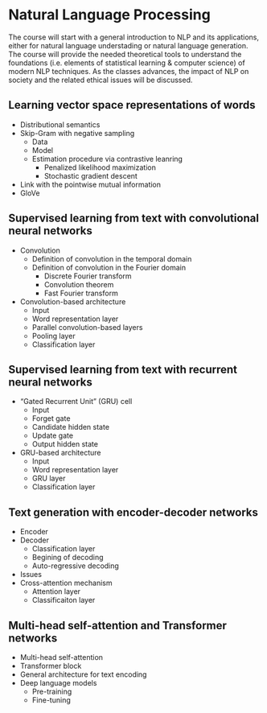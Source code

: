 # Natural Language Processing

The course will start with a general introduction to NLP and its applications, either for natural language understading or natural language generation. The course will provide the needed theoretical tools to understand the foundations (i.e. elements of statistical learning & computer science) of modern NLP techniques. As the classes advances, the impact of NLP on society and the related ethical issues will be discussed.

## Learning vector space representations of words
- Distributional semantics
- Skip-Gram with negative sampling
  - Data
  - Model
  - Estimation procedure via contrastive leanring
    - Penalized likelihood maximization
    - Stochastic gradient descent
- Link with the pointwise mutual information
- GloVe

## Supervised learning from text with convolutional neural networks
- Convolution 
  - Definition of convolution in the temporal domain
  - Definition of convolution in the Fourier domain
    - Discrete Fourier transform
    - Convolution theorem
    - Fast Fourier transform
- Convolution-based architecture
  - Input
  - Word representation layer
  - Parallel convolution-based layers
  - Pooling layer
  - Classification layer

## Supervised learning from text with recurrent neural networks
- “Gated Recurrent Unit” (GRU) cell
  - Input
  - Forget gate
  - Candidate hidden state
  - Update gate
  - Output hidden state
- GRU-based architecture
  - Input
  - Word representation layer
  - GRU layer
  - Classification layer

## Text generation with encoder-decoder networks
- Encoder
- Decoder
  - Classification layer
  - Begining of decoding
  - Auto-regressive decoding
- Issues
- Cross-attention mechanism
  - Attention layer
  - Classificaiton layer

## Multi-head self-attention and Transformer networks
- Multi-head self-attention
- Transformer block
- General architecture for text encoding
- Deep language models
  - Pre-training
  - Fine-tuning
